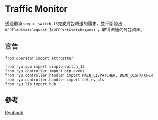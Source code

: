 # Traffic Monitor

透過繼承```simple_switch_13```完成封包轉送的需求，並不斷發出```OFPFlowStatsRequest ```及```OFPPortStatsRequest ```，取得流通的封包資訊。

## 宣告
```
from operator import attrgetter

from ryu.app import simple_switch_13
from ryu.controller import ofp_event
from ryu.controller.handler import MAIN_DISPATCHER, DEAD_DISPATCHER
from ryu.controller.handler import set_ev_cls
from ryu.lib import hub
```

## 參考
[Ryubook](https://osrg.github.io/ryu-book/zh_tw/html/traffic_monitor.html)